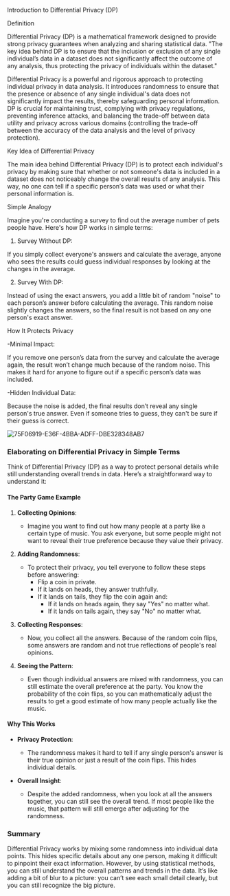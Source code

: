 Introduction to Differential Privacy (DP)



Definition



Differential Privacy (DP) is a mathematical framework designed to provide strong privacy guarantees when analyzing and sharing statistical data. "The key idea behind DP is to ensure that the inclusion or exclusion of any single individual’s data in a dataset does not significantly affect the outcome of any analysis, thus protecting the privacy of individuals within the dataset."



Differential Privacy is a powerful and rigorous approach to protecting individual privacy in data analysis. It introduces randomness to ensure that the presence or absence of any single individual's data does not significantly impact the results, thereby safeguarding personal information. DP is crucial for maintaining trust, complying with privacy regulations, preventing inference attacks, and balancing the trade-off between data utility and privacy across various domains (controlling the trade-off between the accuracy of the data analysis and the level of privacy protection).



Key Idea of Differential Privacy 



The main idea behind Differential Privacy (DP) is to protect each individual's privacy by making sure that whether or not someone's data is included in a dataset does not noticeably change the overall results of any analysis. This way, no one can tell if a specific person’s data was used or what their personal information is.



Simple Analogy



Imagine you're conducting a survey to find out the average number of pets people have. Here's how DP works in simple terms:



1. Survey Without DP:

If you simply collect everyone's answers and calculate the average, anyone who sees the results could guess individual responses by looking at the changes in the average.



2. Survey With DP:

Instead of using the exact answers, you add a little bit of random "noise" to each person’s answer before calculating the average. This random noise slightly changes the answers, so the final result is not based on any one person's exact answer.



How It Protects Privacy



-Minimal Impact:

If you remove one person’s data from the survey and calculate the average again, the result won’t change much because of the random noise. This makes it hard for anyone to figure out if a specific person’s data was included.



-Hidden Individual Data:

Because the noise is added, the final results don’t reveal any single person's true answer. Even if someone tries to guess, they can't be sure if their guess is correct.

![75F06919-E36F-4BBA-ADFF-DBE328348AB7](https://github.com/user-attachments/assets/fce5fb2a-ce05-41d4-98e0-789293bcd8be)


### Elaborating on Differential Privacy in Simple Terms

Think of Differential Privacy (DP) as a way to protect personal details while still understanding overall trends in data. Here’s a straightforward way to understand it:

#### The Party Game Example

1. **Collecting Opinions**:
   - Imagine you want to find out how many people at a party like a certain type of music. You ask everyone, but some people might not want to reveal their true preference because they value their privacy.

2. **Adding Randomness**:
   - To protect their privacy, you tell everyone to follow these steps before answering:
     - Flip a coin in private.
     - If it lands on heads, they answer truthfully.
     - If it lands on tails, they flip the coin again and:
       - If it lands on heads again, they say "Yes" no matter what.
       - If it lands on tails again, they say "No" no matter what.

3. **Collecting Responses**:
   - Now, you collect all the answers. Because of the random coin flips, some answers are random and not true reflections of people's real opinions.

4. **Seeing the Pattern**:
   - Even though individual answers are mixed with randomness, you can still estimate the overall preference at the party. You know the probability of the coin flips, so you can mathematically adjust the results to get a good estimate of how many people actually like the music.

#### Why This Works

- **Privacy Protection**:
  - The randomness makes it hard to tell if any single person's answer is their true opinion or just a result of the coin flips. This hides individual details.

- **Overall Insight**:
  - Despite the added randomness, when you look at all the answers together, you can still see the overall trend. If most people like the music, that pattern will still emerge after adjusting for the randomness.

### Summary

Differential Privacy works by mixing some randomness into individual data points. This hides specific details about any one person, making it difficult to pinpoint their exact information. However, by using statistical methods, you can still understand the overall patterns and trends in the data. It’s like adding a bit of blur to a picture: you can’t see each small detail clearly, but you can still recognize the big picture.


